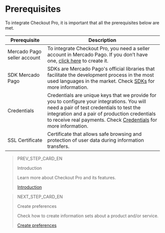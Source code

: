 # Prerequisites
 
To integrate Checkout Pro, it is important that all the prerequisites below are met.
 
| Prerequisite | Description |
|--- |--- |
| Mercado Pago seller account |To integrate Checkout Pro, you need a seller account in Mercado Pago. If you don’t have one, [click here](https://www.mercadopago[FAKER][URL][DOMAIN]/hub/registration/landing) to create it.|
| SDK Mercado Pago | SDKs are Mercado Pago's official libraries that facilitate the development process in the most used languages in the market. Check [SDKs](https://www.mercadopago[FAKER][URL][DOMAIN]/developers/en/guides/sdks) for more information. |
| Credentials | Credentials are unique keys that we provide for you to configure your integrations. You will need a pair of test credentials to test the integration and a pair of production credentials to receive real payments. Check [Credentials](https://www.mercadopago[FAKER][URL][DOMAIN]/developers/en/guides/resources/credentials) for more information. |
| SSL Certificate | Certificate that allows safe browsing and protection of user data during information transfers. |

> PREV_STEP_CARD_EN
>
> Introduction
>
> Learn more about Checkout Pro and its features.
>
> [Introduction](/developers/en/docs/checkout-pro/landing)

> NEXT_STEP_CARD_EN
>
> Create preferences
>
> Check how to create information sets about a product and/or service.
>
> [Create preferences](/developers/en/docs/checkout-pro/requirements)